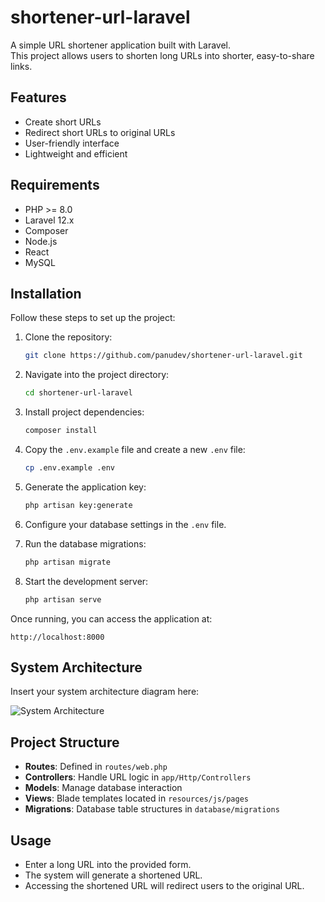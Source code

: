 
# shortener-url-laravel

A simple URL shortener application built with Laravel.  
This project allows users to shorten long URLs into shorter, easy-to-share links.

## Features

- Create short URLs
- Redirect short URLs to original URLs
- User-friendly interface
- Lightweight and efficient

## Requirements

- PHP >= 8.0
- Laravel 12.x
- Composer
- Node.js
- React
- MySQL

## Installation

Follow these steps to set up the project:

1. Clone the repository:
   ```bash
   git clone https://github.com/panudev/shortener-url-laravel.git
   ```

2. Navigate into the project directory:
   ```bash
   cd shortener-url-laravel
   ```

3. Install project dependencies:
   ```bash
   composer install
   ```

4. Copy the `.env.example` file and create a new `.env` file:
   ```bash
   cp .env.example .env
   ```

5. Generate the application key:
   ```bash
   php artisan key:generate
   ```

6. Configure your database settings in the `.env` file.

7. Run the database migrations:
   ```bash
   php artisan migrate
   ```

8. Start the development server:
   ```bash
   php artisan serve
   ```

Once running, you can access the application at:
```
http://localhost:8000
```

## System Architecture

Insert your system architecture diagram here:

![System Architecture](../shortener-app/storage/app/public/Shortener.png)

## Project Structure

- **Routes**: Defined in `routes/web.php`
- **Controllers**: Handle URL logic in `app/Http/Controllers`
- **Models**: Manage database interaction
- **Views**: Blade templates located in `resources/js/pages`
- **Migrations**: Database table structures in `database/migrations`

## Usage

- Enter a long URL into the provided form.
- The system will generate a shortened URL.
- Accessing the shortened URL will redirect users to the original URL.


